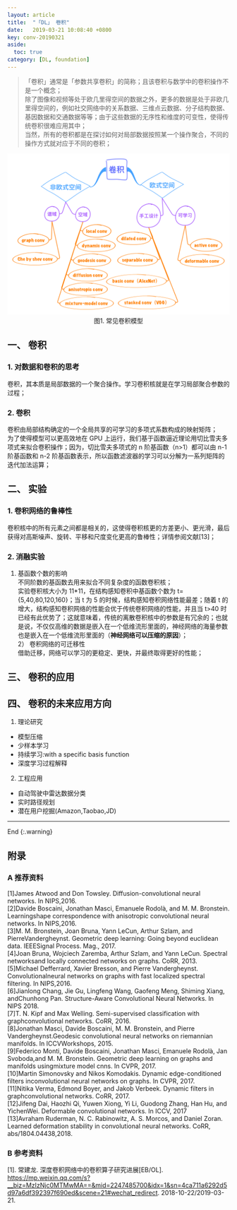 ```yaml
---
layout: article
title:  "「DL」 卷积"
date:   2019-03-21 10:08:40 +0800
key: conv-20190321
aside:
  toc: true
category: [DL, foundation]
---
```


>「卷积」通常是「参数共享卷积」的简称；且该卷积与数学中的卷积操作不是一个概念；  
除了图像和视频等处于欧几里得空间的数据之外，更多的数据是处于非欧几里得空间的，例如社交网络中的关系数据、三维点云数据、分子结构数据、基因数据和交通数据等等；由于这些数据的无序性和维度的可变性，使得传统卷积很难应用其中；    
当然，所有的卷积都是在探讨如何对局部数据按照某一个操作聚合，不同的操作方式就对应于不同的卷积；    

<!--more-->

<center class="half">
  <img src="/assets/images/ml/dl/CNN/conv.png"/>图1. 常见卷积模型
</center>

## 一、 卷积
### 1. 对数据和卷积的思考
卷积，其本质是局部数据的一个聚合操作。学习卷积核就是在学习局部聚合参数的过程；    

### 2. 卷积
卷积由局部结构确定的一个全局共享的可学习的多项式系数构成的映射矩阵；    
为了使得模型可以更高效地在 GPU 上运行，我们基于函数逼近理论用切比雪夫多项式来拟合卷积操作；因为，切比雪夫多项式的 n 阶基函数（n>1）都可以由 n-1 阶基函数和 n-2 阶基函数表示，所以函数滤波器的学习可以分解为一系列矩阵的迭代加法运算；   


## 二、 实验
### 1. 卷积网络的鲁棒性
卷积核中的所有元素之间都是相关的，这使得卷积核更的方差更小、更光滑，最后获得对高斯噪声、旋转、平移和尺度变化更高的鲁棒性；详情参阅文献[13]；   

### 2. 消融实验
1) 基函数个数的影响   
不同阶数的基函数去用来拟合不同复杂度的函数卷积核；   
实验卷积核大小为 11*11，在结构感知卷积中基函数个数为 t={5,40,80,120,160}；当 t 为 5 的时候，结构感知卷积网络性能最差；随着 t 的增大，结构感知卷积网络的性能会优于传统卷积网络的性能，并且当 t>40 时已经有此优势了；这就意味着，传统的离散卷积核中的参数是有冗余的；也就是说，不仅仅高维的数据是嵌入在一个低维流形里面的，神经网络的海量参数也是嵌入在一个低维流形里面的（**神经网络可以压缩的原因**）；   
2） 卷积网络的可迁移性    
借助迁移，网络可以学习的更稳定、更快，并最终取得更好的性能；   

## 三、 卷积的应用

## 四、 卷积的未来应用方向
1. 理论研究    
- 模型压缩   
- 少样本学习   
- 持续学习:with a specific basis function   
- 深度学习过程解释    
2. 工程应用    
- 自动驾驶中雷达数据分类    
- 实时路径规划   
- 潜在用户挖掘(Amazon,Taobao,JD)    

-------------------  
 End
{:.warning}  



## 附录
### A  推荐资料
[1]James Atwood and Don Towsley. Diffusion-convolutional neural networks. In NIPS,2016.  
[2]Davide Boscaini, Jonathan Masci, Emanuele Rodolà, and M. M. Bronstein. Learningshape correspondence with anisotropic convolutional neural networks. In NIPS,2016.  
[3]M. M. Bronstein, Joan Bruna, Yann LeCun, Arthur Szlam, and PierreVandergheynst. Geometric deep learning: Going beyond euclidean data. IEEESignal Process. Mag., 2017.   
[4]Joan Bruna, Wojciech Zaremba, Arthur Szlam, and Yann LeCun. Spectral networksand locally connected networks on graphs. CoRR, 2013.   
[5]Michael Defferrard, Xavier Bresson, and Pierre Vandergheynst. Convolutionalneural networks on graphs with fast localized spectral filtering. In NIPS,2016.   
[6]Jianlong Chang, Jie Gu, Lingfeng Wang, Gaofeng Meng, Shiming Xiang, andChunhong Pan. Structure-Aware Convolutional Neural Networks. In NIPS 2018.   
[7]T. N. Kipf and Max Welling. Semi-supervised classification with graphconvolutional networks. CoRR, 2016.   
[8]Jonathan Masci, Davide Boscaini, M. M. Bronstein, and Pierre Vandergheynst.Geodesic convolutional neural networks on riemannian manifolds. In ICCVWorkshops, 2015.   
[9]Federico Monti, Davide Boscaini, Jonathan Masci, Emanuele Rodolà, Jan Svoboda,and M. M. Bronstein. Geometric deep learning on graphs and manifolds usingmixture model cnns. In CVPR, 2017.   
[10]Martin Simonovsky and Nikos Komodakis. Dynamic edge-conditioned filters inconvolutional neural networks on graphs. In CVPR, 2017.   
[11]Nitika Verma, Edmond Boyer, and Jakob Verbeek. Dynamic filters in graphconvolutional networks. CoRR, 2017.   
[12]Jifeng Dai, Haozhi Qi, Yuwen Xiong, Yi Li, Guodong Zhang, Han Hu, and YichenWei. Deformable convolutional networks. In ICCV, 2017   
[13]Avraham Ruderman, N. C. Rabinowitz, A. S. Morcos, and Daniel Zoran. Learned deformation stability in convolutional neural networks. CoRR, abs/1804.04438,2018.   

### B 参考资料

[1].  常建龙. 深度卷积网络中的卷积算子研究进展[EB/OL]. <https://mp.weixin.qq.com/s?__biz=MzIzNjc0MTMwMA==&mid=2247485700&idx=1&sn=4ca711a6292d5d97a6df392397f690ed&scene=21#wechat_redirect>. 2018-10-22/2019-03-21.   
